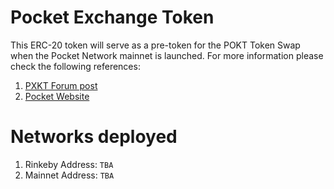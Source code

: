 # Pocket Exchange Token

This ERC-20 token will serve as a pre-token for the POKT Token Swap when the Pocket Network mainnet is launched. For more information please check the following references:

1. [PXKT Forum post](https://research.pokt.network/t/pxkt-airdrop-spec/69/18)
2. [Pocket Website](https://pokt.network)

# Networks deployed

1. Rinkeby Address: `TBA`
2. Mainnet Address: `TBA`
